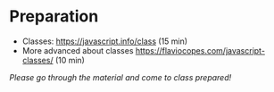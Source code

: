 # Preparation

- Classes: https://javascript.info/class (15 min)
- More advanced about classes https://flaviocopes.com/javascript-classes/ (10 min)

_Please go through the material and come to class prepared!_